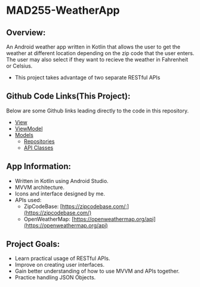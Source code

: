 # MAD255-WeatherApp
## Overview:
An Android weather app written in Kotlin that allows the user to get the weather at different 
location depending on the zip code that the user enters. The user may also select if 
they want to recieve the weather in Fahrenheit or Celsius.

  + This project takes advantage of two separate RESTful APIs

## Github Code Links(This Project):
Below are some Github links leading directly to the code in this repository.
+ [View](https://github.com/JMiller7334/API-Powered-WeatherApp/blob/master/app/src/main/java/com/example/mad255_weatherapp/MainActivity.kt)
+ [ViewModel](https://github.com/JMiller7334/API-Powered-WeatherApp/blob/master/app/src/main/java/com/example/mad255_weatherapp/viewModels/MainActivityViewModel.kt)
+ [Models](https://github.com/JMiller7334/API-Powered-WeatherApp/tree/master/app/src/main/java/com/example/mad255_weatherapp/models)
  + [Repositories](https://github.com/JMiller7334/API-Powered-WeatherApp/tree/master/app/src/main/java/com/example/mad255_weatherapp/repositories)
  + [API Classes](https://github.com/JMiller7334/API-Powered-WeatherApp/tree/master/app/src/main/java/com/example/mad255_weatherapp/api)

## App Information:
+ Written in Kotlin using Android Studio.
+ MVVM architecture.
+ Icons and interface designed by me.
+ APIs used:
  + ZipCodeBase: [https://zipcodebase.com/:](https://zipcodebase.com/)
  + OpenWeatherMap: [https://openweathermap.org/api](https://openweathermap.org/api)

## Project Goals:
+ Learn practical usage of RESTful APIs.
+ Improve on creating user interfaces.
+ Gain better understanding of how to use MVVM and APIs together.
+ Practice handling JSON Objects.
